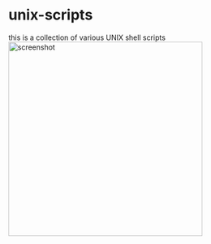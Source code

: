 # unix-scripts
this is a collection of various UNIX shell scripts
<img width="382" alt="screenshot" src="https://user-images.githubusercontent.com/59984623/236859460-4c6c5f3f-20f7-4931-b005-269ba284c9a2.png">
